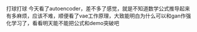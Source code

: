 打球打球
今天看了autoencoder，差不多了感觉，就是不知道数学公式推导起来有多麻烦，应该不难，顺便看了vae工作原理，大致能明白为什么可以和gan作强化学习了，看看明天能不能把公式和demo突破吧
